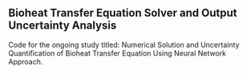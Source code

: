 ## Bioheat Transfer Equation Solver and Output Uncertainty Analysis

Code for the ongoing study titled: Numerical Solution and Uncertainty Quantification of Bioheat Transfer Equation Using Neural Network Approach.
